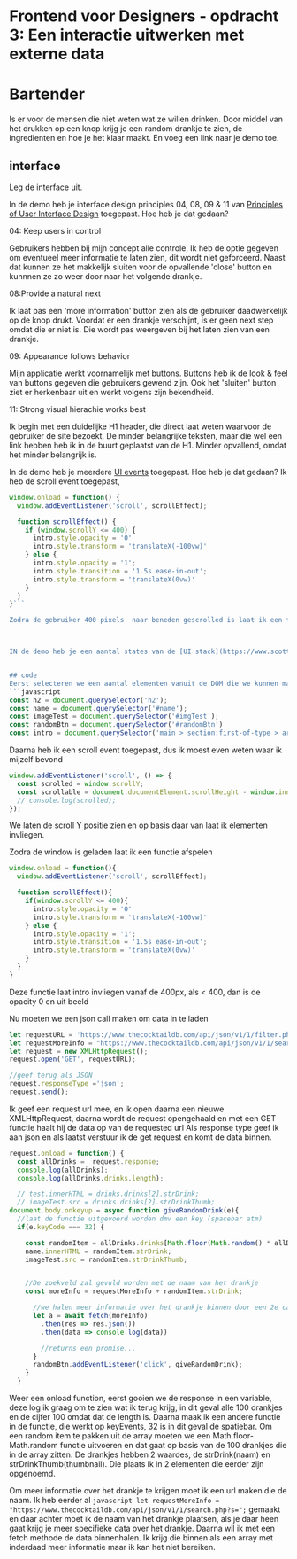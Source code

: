 # Frontend voor Designers - opdracht 3: Een interactie uitwerken met externe data


# Bartender
Is er voor de mensen die niet weten wat ze willen drinken. 
Door middel van het drukken op een knop krijg je een random drankje te zien, de ingredienten en hoe je het klaar maakt.
En voeg een link naar je demo toe.

## interface
Leg de interface uit.

In de demo heb je interface design principles 04, 08, 09 & 11 van [Principles of User Interface Design](http://bokardo.com/principles-of-user-interface-design/) toegepast. Hoe heb je dat gedaan?

04: Keep users in control

Gebruikers hebben bij mijn concept alle controle, Ik heb de optie gegeven om eventueel meer informatie te laten zien, dit wordt niet geforceerd. 
Naast dat kunnen ze het makkelijk sluiten voor de opvallende 'close' button en kunnnen ze zo weer door naar het volgende drankje.

08:Provide a natural next 

Ik laat pas een 'more information' button zien als de gebruiker daadwerkelijk op de knop drukt. Voordat er een drankje verschijnt, is er geen next step omdat die er niet is. Die wordt pas weergeven bij het laten zien van een drankje. 

09: Appearance follows behavior

Mijn applicatie werkt voornamelijk met buttons. Buttons heb ik de look & feel van buttons gegeven die gebruikers gewend zijn.  Ook het 'sluiten' button ziet er herkenbaar uit en werkt volgens zijn bekendheid. 

11: Strong visual hierachie works best

Ik begin met een duidelijke H1 header, die direct laat weten waarvoor de gebruiker de site bezoekt.  De minder belangrijke teksten, maar die wel een link hebben heb ik in de buurt geplaatst van de H1. Minder opvallend, omdat het minder belangrijk is. 

In de demo heb je meerdere [UI events](https://developer.mozilla.org/en-US/docs/Web/API/UIEvent) toegepast. Hoe heb je dat gedaan?
Ik heb de scroll event toegepast,

```javascript
window.onload = function() {
  window.addEventListener('scroll', scrollEffect);

  function scrollEffect() {
    if (window.scrollY <= 400) {
      intro.style.opacity = '0'
      intro.style.transform = 'translateX(-100vw)'
    } else {
      intro.style.opacity = '1';
      intro.style.transition = '1.5s ease-in-out';
      intro.style.transform = 'translateX(0vw)'
    }
  }
}```

Zodra de gebruiker 400 pixels  naar beneden gescrolled is laat ik een functie uitvoeren, in dit geval laat ik een section invliegen die extra content toevoegd aan de pagina.



IN de demo heb je een aantal states van de [UI stack](https://www.scotthurff.com/posts/why-your-user-interface-is-awkward-youre-ignoring-the-ui-stack/) toegepast. Hoe heb je dat gedaan?


## code
Eerst selecteren we een aantal elementen vanuit de DOM die we kunnen manipuleren
```javascript
const h2 = document.querySelector('h2');
const name = document.querySelector('#name');
const imageTest = document.querySelector('#imgTest');
const randomBtn = document.querySelector('#randomBtn')
const intro = document.querySelector('main > section:first-of-type > article:first-of-type');
```
Daarna heb ik een scroll event toegepast, dus ik moest even weten waar ik mijzelf bevond
```javascript
window.addEventListener('scroll', () => {
  const scrolled = window.scrollY;
  const scrollable = document.documentElement.scrollHeight - window.innerheight;
  // console.log(scrolled);
});
```
We laten de scroll Y positie zien en op basis daar van laat ik elementen invliegen.

Zodra de window is geladen laat ik een functie afspelen
```javascript
window.onload = function(){
  window.addEventListener('scroll', scrollEffect);

  function scrollEffect(){
    if(window.scrollY <= 400){
      intro.style.opacity = '0'
      intro.style.transform = 'translateX(-100vw)'
    } else {
      intro.style.opacity = '1';
      intro.style.transition = '1.5s ease-in-out';
      intro.style.transform = 'translateX(0vw)'
    }
  }
}
```
Deze functie laat intro invliegen vanaf de 400px, als < 400, dan is de opacity 0 en uit beeld

Nu moeten we een json call maken om data in te laden
```javascript
let requestURL = 'https://www.thecocktaildb.com/api/json/v1/1/filter.php?a=Alcoholic';
let requestMoreInfo = "https://www.thecocktaildb.com/api/json/v1/1/search.php?s=";
let request = new XMLHttpRequest();
request.open('GET', requestURL);

//geef terug als JSON
request.responseType ='json';
request.send();
```
Ik geef een request url mee, en ik open daarna een nieuwe XMLHttpRequest, daarna wordt de request opengehaald en met een GET functie haalt hij de data op van de requested url
Als response type geef ik aan json en als laatst verstuur ik de get request en komt de data binnen.


```javascript
request.onload = function() {
  const allDrinks =  request.response;
  console.log(allDrinks);
  console.log(allDrinks.drinks.length);

  // test.innerHTML = drinks.drinks[2].strDrink;
  // imageTest.src = drinks.drinks[2].strDrinkThumb;
document.body.onkeyup = async function giveRandomDrink(e){
  //laat de functie uitgevoerd worden dmv een key (spacebar atm)
  if(e.keyCode === 32) {

    const randomItem = allDrinks.drinks[Math.floor(Math.random() * allDrinks.drinks.length)];
    name.innerHTML = randomItem.strDrink;
    imageTest.src = randomItem.strDrinkThumb;


    //De zoekveld zal gevuld worden met de naam van het drankje
    const moreInfo = requestMoreInfo + randomItem.strDrink;

      //we halen meer informatie over het drankje binnen door een 2e call te maken obv naam
      let a = await fetch(moreInfo)
        .then(res => res.json())
        .then(data => console.log(data))

        //returns een promise...
      }
      randomBtn.addEventListener('click', giveRandomDrink);
    }
  }
```

Weer een onload function, eerst gooien we de response in een variable, deze log ik graag om te zien wat ik terug krijg, in dit geval alle 100 drankjes en de cijfer 100 omdat dat de length is. Daarna maak ik een andere functie in de functie, die werkt op keyEvents, 32 is in dit geval de spatiebar. 
Om een random item te pakken uit de array moeten we een Math.floor-Math.random functie uitvoeren en dat gaat op basis van de 100 drankjes die in de array zitten.
De drankjes hebben 2 waardes, de strDrink(naam) en strDrinkThumb(thumbnail). Die plaats ik in 2 elementen die eerder zijn opgenoemd. 

Om meer informatie over het drankje te krijgen moet ik een url maken die de naam. Ik heb eerder al ```javascript let requestMoreInfo = "https://www.thecocktaildb.com/api/json/v1/1/search.php?s=";```
gemaakt en daar achter moet ik de naam van het drankje plaatsen, als je daar heen gaat krijg je meer specifieke data over het drankje. 
Daarna wil ik met een fetch methode de data binnenhalen. Ik krijg die binnen als een array met inderdaad meer informatie maar ik kan het niet bereiken.
